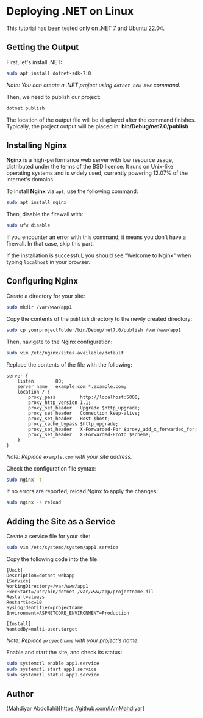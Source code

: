 # Deploying .NET on Linux

This tutorial has been tested only on .NET 7 and Ubuntu 22.04.

## Getting the Output

First, let's install .NET:
```bash
sudo apt install dotnet-sdk-7.0
```
*Note: You can create a .NET project using `dotnet new mvc` command.*

Then, we need to publish our project:
```bash
dotnet publish
```
The location of the output file will be displayed after the command finishes. Typically, the project output will be placed in:
**bin/Debug/net7.0/publish**

## Installing Nginx

**Nginx** is a high-performance web server with low resource usage, distributed under the terms of the BSD license. It runs on Unix-like operating systems and is widely used, currently powering 12.07% of the internet's domains.

To install **Nginx** via `apt`, use the following command:
```bash
sudo apt install nginx
```

Then, disable the firewall with:
```bash
sudo ufw disable
```
If you encounter an error with this command, it means you don't have a firewall. In that case, skip this part.

If the installation is successful, you should see "Welcome to Nginx" when typing `localhost` in your browser.

## Configuring Nginx

Create a directory for your site:
```bash
sudo mkdir /var/www/app1 
```

Copy the contents of the `publish` directory to the newly created directory:
```bash
sudo cp yourprojectFolder/bin/Debug/net7.0/publish /var/www/app1
```

Then, navigate to the Nginx configuration:
```bash
sudo vim /etc/nginx/sites-available/default
```

Replace the contents of the file with the following:
```nginx
server {
    listen        80;
    server_name   example.com *.example.com;
    location / {
        proxy_pass         http://localhost:5000;
        proxy_http_version 1.1;
        proxy_set_header   Upgrade $http_upgrade;
        proxy_set_header   Connection keep-alive;
        proxy_set_header   Host $host;
        proxy_cache_bypass $http_upgrade;
        proxy_set_header   X-Forwarded-For $proxy_add_x_forwarded_for;
        proxy_set_header   X-Forwarded-Proto $scheme;
    }
}
```
*Note: Replace `example.com` with your site address.*

Check the configuration file syntax:
```bash
sudo nginx -t
```

If no errors are reported, reload Nginx to apply the changes:
```bash
sudo nginx -s reload
```

## Adding the Site as a Service

Create a service file for your site:
```bash
sudo vim /etc/systemd/system/app1.service
```

Copy the following code into the file:
```plaintext
[Unit] 
Description=dotnet webapp
[Service] 
WorkingDirectory=/var/www/app1
ExecStart=/usr/bin/dotnet /var/www/app/projectname.dll 
Restart=always
RestartSec=10
SyslogIdentifier=projectname
Environment=ASPNETCORE_ENVIRONMENT=Production
    
[Install]
WantedBy=multi-user.target
```
*Note: Replace `projectname` with your project's name.*

Enable and start the site, and check its status:
```bash
sudo systemctl enable app1.service
sudo systemctl start app1.service
sudo systemctl status app1.service
```
## Author
(Mahdiyar Abdollahi)[https://github.com/IAmMahdiyar]
